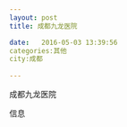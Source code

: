 ```yaml
--- 
layout: post 
title: 成都九龙医院

date:   2016-05-03 13:39:56 
categories:其他  
city:成都
  
--- 
```

   
成都九龙医院

信息

